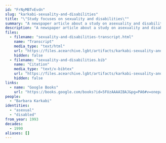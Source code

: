 ```yaml
---
id: "FrNyMBTvEvdn"
slug: "karkabi-sexuality-and-disabilities"
title: "\"Study focuses on sexuality and disabilities\""
summary: "A newspaper article about a study on asexuality and disabilities"
description: "A newspaper article about a study on asexuality and disabilities that interviews the disabled author of the study (CW: mentions of sexual abuse)"
files:
  - filename: "sexuality-and-disabilities-transcript.html"
    name: "Transcript"
    media_type: "text/html"
    url: "https://files.acearchive.lgbt/artifacts/karkabi-sexuality-and-disabilities/sexuality-and-disabilities-transcript.html"
    hidden: false
  - filename: "sexuality-and-disabilities.bib"
    name: "Citation"
    media_type: "text/x-bibtex"
    url: "https://files.acearchive.lgbt/artifacts/karkabi-sexuality-and-disabilities/sexuality-and-disabilities.bib"
    hidden: false
links:
  - name: "Google Books"
    url: "https://books.google.com/books?id=5FUzAAAAIBAJ&pg=PA6#v=onepage&q&f=false"
people:
  - "Barbara Karkabi"
identities:
  - "asexual"
  - "disabled"
from_year: 1993
decades:
  - 1990
aliases: []
---
```

